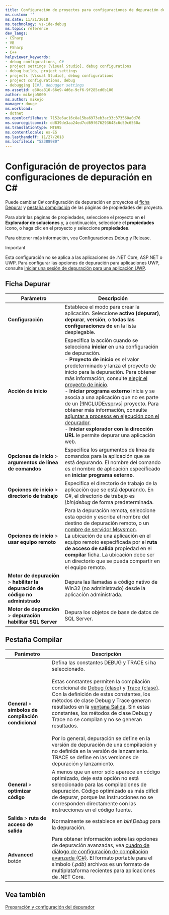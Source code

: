 ```yaml
---
title: Configuración de proyectos para configuraciones de depuración de C# | Microsoft Docs
ms.custom: ''
ms.date: 11/21/2018
ms.technology: vs-ide-debug
ms.topic: reference
dev_langs:
- CSharp
- VB
- FSharp
- C++
helpviewer_keywords:
- debug configurations, C#
- project settings [Visual Studio], debug configurations
- debug builds, project settings
- projects [Visual Studio], debug configurations
- project configurations, debug
- debugging [C#], debugger settings
ms.assetid: e30ca810-66e9-4d6e-9cf6-9f285cd0b100
author: mikejo5000
ms.author: mikejo
manager: douge
ms.workload:
- dotnet
ms.openlocfilehash: 7152e6ac16c8a15ba6973eb3ac33c373560a0d76
ms.sourcegitcommit: dd839de3aa24ed7cd69f676293648c6c59c6560a
ms.translationtype: MTE95
ms.contentlocale: es-ES
ms.lasthandoff: 11/27/2018
ms.locfileid: "52388980"
---
```

# <a name="project-settings-for--c-debug-configurations"></a>Configuración de proyectos para configuraciones de depuración en C#

Puede cambiar C# configuración de depuración en proyectos el [ficha Depurar](#debug-tab) y [pestaña compilación](#build-tab) de las páginas de propiedades del proyecto. 

Para abrir las páginas de propiedades, seleccione el proyecto en **el Explorador de soluciones** y, a continuación, seleccione el **propiedades** icono, o haga clic en el proyecto y seleccione **propiedades**.

Para obtener más información, vea [Configuraciones Debug y Release](how-to-set-debug-and-release-configurations.md). 

>[!IMPORTANT]
>Esta configuración no se aplica a las aplicaciones de .NET Core, ASP.NET o UWP. Para configurar las opciones de depuración para aplicaciones UWP, consulte [iniciar una sesión de depuración para una aplicación UWP](start-a-debugging-session-for-a-store-app-in-visual-studio-vb-csharp-cpp-and-xaml.md).  
  
## <a name="debug-tab"></a>Ficha Depurar  
  
|Parámetro|Descripción|
|-------------------------------------| - |
| **Configuración** | Establece el modo para crear la aplicación. Seleccione **activo (depurar)**, **depurar**, **versión**, o **todas las configuraciones de** en la lista desplegable. |
| **Acción de inicio** | Especifica la acción cuando se selecciona **iniciar** en una configuración de depuración.<br />- **Proyecto de inicio** es el valor predeterminado y lanza el proyecto de inicio para la depuración. Para obtener más información, consulte [elegir el proyecto de inicio](/previous-versions/visualstudio/visual-studio-2010/0s590bew(v=vs.100)).<br />- **Iniciar programa externo** inicia y se asocia a una aplicación que no es parte de un [!INCLUDE[vsprvs](../code-quality/includes/vsprvs_md.md)] proyecto. Para obtener más información, consulte [adjuntar a procesos en ejecución con el depurador](attach-to-running-processes-with-the-visual-studio-debugger.md).<br />- **Iniciar explorador con la dirección URL** le permite depurar una aplicación web. |
| **Opciones de inicio** > **argumentos de línea de comandos** | Especifica los argumentos de línea de comandos para la aplicación que se está depurando. El nombre del comando es el nombre de aplicación especificado en **iniciar programa externo**. |
| **Opciones de inicio** > **directorio de trabajo** | Especifica el directorio de trabajo de la aplicación que se está depurando. En C#, el directorio de trabajo es *\bin\debug* de forma predeterminada.
| **Opciones de inicio** > **usar equipo remoto**|Para la depuración remota, seleccione esta opción y escriba el nombre del destino de depuración remoto, o un [nombre de servidor Msvsmon](../debugger/remote-debugging.md). <br />La ubicación de una aplicación en el equipo remoto especificada por el **ruta de acceso de salida** propiedad en el **compilar** ficha. La ubicación debe ser un directorio que se pueda compartir en el equipo remoto. 
| **Motor de depuración** > **habilitar la depuración de código no administrado** | Depura las llamadas a código nativo de Win32 (no administrado) desde la aplicación administrada. |
| **Motor de depuración** > **depuración habilitar SQL Server** | Depura los objetos de base de datos de SQL Server. |
  
## <a name="build-tab"></a>Pestaña Compilar  
  
|Parámetro|Descripción|  
|-------------|-----------------|  
|**General** > **símbolos de compilación condicional**|Defina las constantes DEBUG y TRACE si ha seleccionado.<br /><br /> Estas constantes permiten la compilación condicional de [Debug (clase)](/dotnet/api/system.diagnostics.debug) y [Trace (clase)](/dotnet/api/system.diagnostics.trace). Con la definición de estas constantes, los métodos de clase Debug y Trace generan resultados en la [ventana Salida](../ide/reference/output-window.md). Sin estas constantes, los métodos de clase Debug y Trace no se compilan y no se generan resultados.<br /><br />Por lo general, depuración se define en la versión de depuración de una compilación y no definida en la versión de lanzamiento. TRACE se define en las versiones de depuración y lanzamiento.|  
|**General** > **optimizar código**|A menos que un error sólo aparece en código optimizado, deje esta opción no está seleccionado para las compilaciones de depuración. Código optimizado es más difícil de depurar, porque las instrucciones no se corresponden directamente con las instrucciones en el código fuente.|  
|**Salida** > **ruta de acceso de salida**|Normalmente se establece en *bin\Debug* para la depuración.|
|**Advanced** botón|Para obtener información sobre las opciones de depuración avanzadas, vea [cuadro de diálogo de configuración de compilación avanzada (C#)](../ide/reference/advanced-build-settings-dialog-box-csharp.md). El formato portable para el símbolo (*.pdb*) archivos es un formato de multiplataforma recientes para aplicaciones de .NET Core. 
  
## <a name="see-also"></a>Vea también  
 [Preparación y configuración del depurador](../debugger/debugger-settings-and-preparation.md)